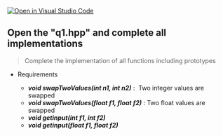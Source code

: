 [![Open in Visual Studio Code](https://classroom.github.com/assets/open-in-vscode-718a45dd9cf7e7f842a935f5ebbe5719a5e09af4491e668f4dbf3b35d5cca122.svg)](https://classroom.github.com/online_ide?assignment_repo_id=10835749&assignment_repo_type=AssignmentRepo)
<!-- [A6-2] (https://prezi.com/p/edit/-xdwv8fik5xk/) -->

<!--
## ![A6-2](https://nimbus-screenshots.s3.amazonaws.com/s/4f4a634adf0c7c85fc178d5c682b7302.png) -->

## Open the "q1.hpp" and complete all implementations

> Complete the implementation of all functions including prototypes

- Requirements

  - _**void swapTwoValues(int n1, int n2)**_ :  Two integer values are swapped
  - _**void swapTwoValues(float f1, float f2)**_ : Two float values are swapped
  - _**void getinput(int f1, int f2)**_
  - _**void getinput(float f1, float f2)**_
